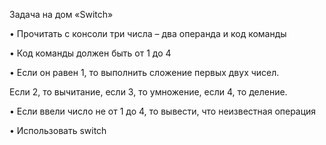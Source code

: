 Задача на дом «Switch»

• Прочитать с консоли три числа – два операнда и код команды

• Код команды должен быть от 1 до 4

• Если он равен 1, то выполнить сложение первых двух чисел.

Если 2, то вычитание, если 3, то умножение, если 4, то деление.

• Если ввели число не от 1 до 4, то вывести, что неизвестная операция

• Использовать switch